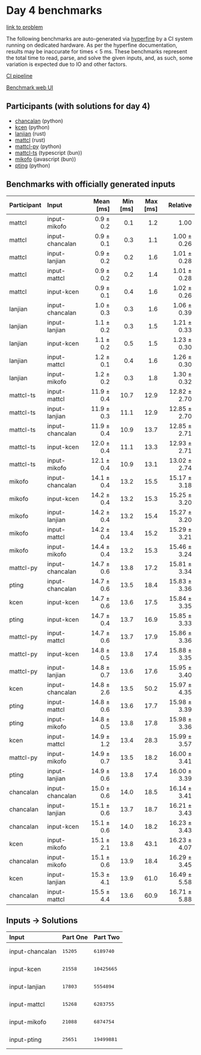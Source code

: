 # Day 4 benchmarks

[link to problem](https://adventofcode.com/2023/day/4)

The following benchmarks are auto-generated via
[hyperfine](https://github.com/sharkdp/hyperfine) by a CI system running on
dedicated hardware. As per the hyperfine documentation, results may be
inaccurate for times < 5 ms. These benchmarks represent the total time to read,
parse, and solve the given inputs, and, as such, some variation is expected due
to IO and other factors.

[CI pipeline](http://ci.papercode.net:8080/teams/main/pipelines/aoc2023)

[Benchmark web UI](https://aoc.ancalagon.black)


## Participants (with solutions for day 4)

- [chancalan](https://github.com/chancalan/aoc2023) (python)
- [kcen](https://github.com/kcen/aoc2023) (python)
- [lanjian](https://github.com/lanjian/aoc-2023) (rust)
- [mattcl](https://github.com/mattcl/aoc2023) (rust)
- [mattcl-py](https://github.com/mattcl/aoc2023-py) (python)
- [mattcl-ts](https://github.com/mattcl/aoc2023-js) (typescript (bun))
- [mikofo](https://github.com/mikofo/advent-of-code-2023) (javascript (bun))
- [pting](https://github.com/pting/aoc2023) (python)


## Benchmarks with officially generated inputs

| Participant | Input | Mean [ms] | Min [ms] | Max [ms] | Relative |
|:---|:---|---:|---:|---:|---:|
| mattcl | input-mikofo | 0.9 ± 0.2 | 0.1 | 1.2 | 1.00 |
| mattcl | input-chancalan | 0.9 ± 0.1 | 0.3 | 1.1 | 1.00 ± 0.26 |
| mattcl | input-lanjian | 0.9 ± 0.2 | 0.2 | 1.6 | 1.01 ± 0.28 |
| mattcl | input-mattcl | 0.9 ± 0.2 | 0.2 | 1.4 | 1.01 ± 0.28 |
| mattcl | input-kcen | 0.9 ± 0.1 | 0.4 | 1.6 | 1.02 ± 0.26 |
| lanjian | input-chancalan | 1.0 ± 0.3 | 0.3 | 1.6 | 1.06 ± 0.39 |
| lanjian | input-lanjian | 1.1 ± 0.2 | 0.3 | 1.5 | 1.21 ± 0.33 |
| lanjian | input-kcen | 1.1 ± 0.2 | 0.5 | 1.5 | 1.23 ± 0.30 |
| lanjian | input-mattcl | 1.2 ± 0.1 | 0.4 | 1.6 | 1.26 ± 0.30 |
| lanjian | input-mikofo | 1.2 ± 0.2 | 0.3 | 1.8 | 1.30 ± 0.32 |
| mattcl-ts | input-mattcl | 11.9 ± 0.4 | 10.7 | 12.9 | 12.82 ± 2.70 |
| mattcl-ts | input-lanjian | 11.9 ± 0.3 | 11.1 | 12.9 | 12.85 ± 2.70 |
| mattcl-ts | input-chancalan | 11.9 ± 0.4 | 10.9 | 13.7 | 12.85 ± 2.71 |
| mattcl-ts | input-kcen | 12.0 ± 0.4 | 11.1 | 13.3 | 12.93 ± 2.71 |
| mattcl-ts | input-mikofo | 12.1 ± 0.4 | 10.9 | 13.1 | 13.02 ± 2.74 |
| mikofo | input-chancalan | 14.1 ± 0.4 | 13.2 | 15.5 | 15.17 ± 3.18 |
| mikofo | input-kcen | 14.2 ± 0.4 | 13.2 | 15.3 | 15.25 ± 3.20 |
| mikofo | input-lanjian | 14.2 ± 0.4 | 13.2 | 15.4 | 15.27 ± 3.20 |
| mikofo | input-mattcl | 14.2 ± 0.4 | 13.4 | 15.2 | 15.29 ± 3.21 |
| mikofo | input-mikofo | 14.4 ± 0.4 | 13.2 | 15.3 | 15.46 ± 3.24 |
| mattcl-py | input-chancalan | 14.7 ± 0.6 | 13.8 | 17.2 | 15.81 ± 3.34 |
| pting | input-chancalan | 14.7 ± 0.6 | 13.5 | 18.4 | 15.83 ± 3.36 |
| kcen | input-kcen | 14.7 ± 0.6 | 13.6 | 17.5 | 15.84 ± 3.35 |
| pting | input-kcen | 14.7 ± 0.4 | 13.7 | 16.9 | 15.85 ± 3.33 |
| mattcl-py | input-mattcl | 14.7 ± 0.6 | 13.7 | 17.9 | 15.86 ± 3.36 |
| mattcl-py | input-kcen | 14.8 ± 0.5 | 13.8 | 17.4 | 15.88 ± 3.35 |
| mattcl-py | input-lanjian | 14.8 ± 0.7 | 13.6 | 17.6 | 15.95 ± 3.40 |
| kcen | input-chancalan | 14.8 ± 2.6 | 13.5 | 50.2 | 15.97 ± 4.35 |
| pting | input-mattcl | 14.8 ± 0.6 | 13.6 | 17.7 | 15.98 ± 3.39 |
| pting | input-mikofo | 14.8 ± 0.5 | 13.8 | 17.8 | 15.98 ± 3.36 |
| kcen | input-mattcl | 14.9 ± 1.2 | 13.4 | 28.3 | 15.99 ± 3.57 |
| mattcl-py | input-mikofo | 14.9 ± 0.7 | 13.5 | 18.2 | 16.00 ± 3.41 |
| pting | input-lanjian | 14.9 ± 0.6 | 13.8 | 17.4 | 16.00 ± 3.39 |
| chancalan | input-chancalan | 15.0 ± 0.6 | 14.0 | 18.5 | 16.14 ± 3.41 |
| chancalan | input-lanjian | 15.1 ± 0.6 | 13.7 | 18.7 | 16.21 ± 3.43 |
| chancalan | input-kcen | 15.1 ± 0.6 | 14.0 | 18.2 | 16.23 ± 3.43 |
| kcen | input-mikofo | 15.1 ± 2.1 | 13.8 | 43.1 | 16.23 ± 4.07 |
| chancalan | input-mikofo | 15.1 ± 0.6 | 13.9 | 18.4 | 16.29 ± 3.45 |
| kcen | input-lanjian | 15.3 ± 4.1 | 13.9 | 61.0 | 16.49 ± 5.58 |
| chancalan | input-mattcl | 15.5 ± 4.4 | 13.6 | 60.9 | 16.71 ± 5.88 |


## Inputs -> Solutions

| Input | Part One | Part Two |
|:---|:---|:---|
|input-chancalan|<pre>15205</pre>|<pre>6189740</pre>|
|input-kcen|<pre>21558</pre>|<pre>10425665</pre>|
|input-lanjian|<pre>17803</pre>|<pre>5554894</pre>|
|input-mattcl|<pre>15268</pre>|<pre>6283755</pre>|
|input-mikofo|<pre>21088</pre>|<pre>6874754</pre>|
|input-pting|<pre>25651</pre>|<pre>19499881</pre>|